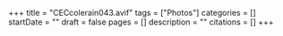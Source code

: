 +++
title = "CECcolerain043.avif"
tags = ["Photos"]
categories = []
startDate = ""
draft = false
pages = []
description = ""
citations = []
+++
